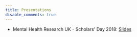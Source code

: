 ```yaml
---
title: Presentations
disable_comments: true
---
```


- Mental Health Research UK - Scholars' Day 2018: [Slides](/mhruk2018-london.pdf)